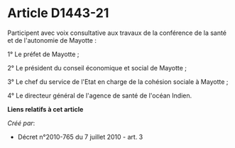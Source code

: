 # Article D1443-21

Participent avec voix consultative aux travaux de la conférence de la santé et de l'autonomie de Mayotte : 

1° Le préfet de Mayotte ; 

2° Le président du conseil économique et social de Mayotte ; 

3° Le chef du service de l'Etat en charge de la cohésion sociale à Mayotte ; 

4° Le directeur général de l'agence de santé de l'océan Indien.

**Liens relatifs à cet article**

_Créé par_:

  - Décret n°2010-765 du 7 juillet 2010 - art. 3
